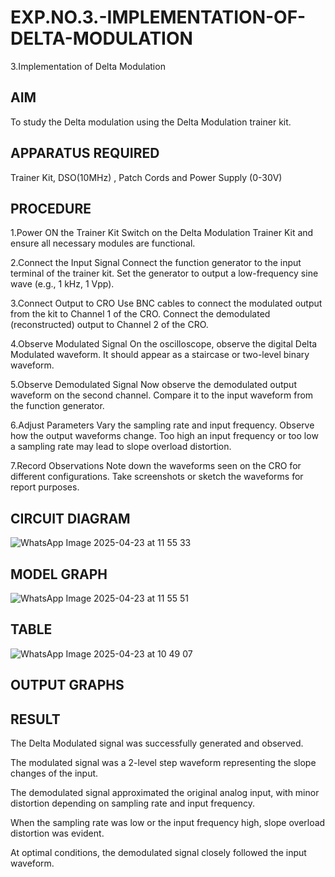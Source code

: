 # EXP.NO.3.-IMPLEMENTATION-OF-DELTA-MODULATION

3.Implementation of Delta Modulation 
  
## AIM    
 To study the Delta modulation using the Delta Modulation trainer kit. 
## APPARATUS REQUIRED
Trainer Kit, DSO(10MHz) , Patch Cords and Power Supply (0-30V)   
## PROCEDURE

1.Power ON the Trainer Kit
Switch on the Delta Modulation Trainer Kit and ensure all necessary modules are functional.

2.Connect the Input Signal
Connect the function generator to the input terminal of the trainer kit. Set the generator to output a low-frequency sine wave (e.g., 1 kHz, 1 Vpp).

3.Connect Output to CRO
Use BNC cables to connect the modulated output from the kit to Channel 1 of the CRO. Connect the demodulated (reconstructed) output to Channel 2 of the CRO.

4.Observe Modulated Signal
On the oscilloscope, observe the digital Delta Modulated waveform. It should appear as a staircase or two-level binary waveform.

5.Observe Demodulated Signal
Now observe the demodulated output waveform on the second channel. Compare it to the input waveform from the function generator.

6.Adjust Parameters
Vary the sampling rate and input frequency. Observe how the output waveforms change. Too high an input frequency or too low a sampling rate may lead to slope overload distortion.

7.Record Observations
Note down the waveforms seen on the CRO for different configurations. Take screenshots or sketch the waveforms for report purposes.



## CIRCUIT DIAGRAM

![WhatsApp Image 2025-04-23 at 11 55 33](https://github.com/user-attachments/assets/7af81eaa-10bd-4ed3-a021-bc22f020e090)


## MODEL GRAPH

![WhatsApp Image 2025-04-23 at 11 55 51](https://github.com/user-attachments/assets/ddeb9212-fefe-4b85-b55e-37c5e24117dd)


## TABLE

![WhatsApp Image 2025-04-23 at 10 49 07](https://github.com/user-attachments/assets/cfca1f79-63c4-4111-ac50-14a4335e4c26)


## OUTPUT GRAPHS



## RESULT 

The Delta Modulated signal was successfully generated and observed.

The modulated signal was a 2-level step waveform representing the slope changes of the input.

The demodulated signal approximated the original analog input, with minor distortion depending on sampling rate and input frequency.

When the sampling rate was low or the input frequency high, slope overload distortion was evident.

At optimal conditions, the demodulated signal closely followed the input waveform.

